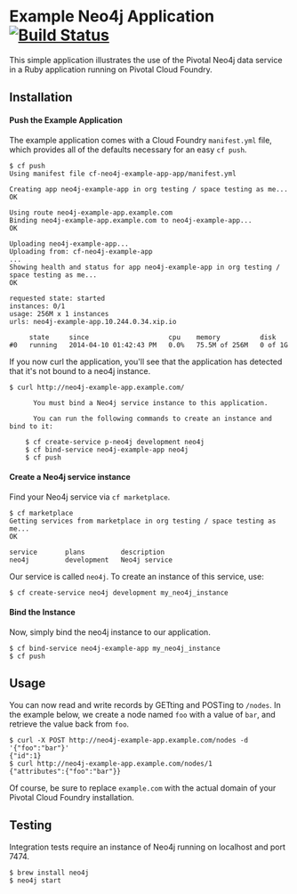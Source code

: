 # Example Neo4j Application [![Build Status](https://travis-ci.org/pivotal-cf/cf-neo4j-example-app.svg)](https://travis-ci.org/pivotal-cf/cf-neo4j-example-app)

This simple application illustrates the use of the Pivotal Neo4j data service in a Ruby application running on Pivotal Cloud Foundry.

## Installation

#### Push the Example Application

The example application comes with a Cloud Foundry `manifest.yml` file, which provides all of the defaults necessary for an easy `cf push`.

```
$ cf push
Using manifest file cf-neo4j-example-app-app/manifest.yml

Creating app neo4j-example-app in org testing / space testing as me...
OK

Using route neo4j-example-app.example.com
Binding neo4j-example-app.example.com to neo4j-example-app...
OK

Uploading neo4j-example-app...
Uploading from: cf-neo4j-example-app
...
Showing health and status for app neo4j-example-app in org testing / space testing as me...
OK

requested state: started
instances: 0/1
usage: 256M x 1 instances
urls: neo4j-example-app.10.244.0.34.xip.io

     state     since                    cpu    memory          disk
#0   running   2014-04-10 01:42:43 PM   0.0%   75.5M of 256M   0 of 1G
```

If you now curl the application, you'll see that the application has detected that it's not bound to a neo4j instance.

```
$ curl http://neo4j-example-app.example.com/

      You must bind a Neo4j service instance to this application.

      You can run the following commands to create an instance and bind to it:

    $ cf create-service p-neo4j development neo4j
    $ cf bind-service neo4j-example-app neo4j
    $ cf push
```

#### Create a Neo4j service instance

Find your Neo4j service via `cf marketplace`.

```
$ cf marketplace
Getting services from marketplace in org testing / space testing as me...
OK

service       plans         description
neo4j         development   Neo4j service
```

Our service is called `neo4j`.  To create an instance of this service, use:

```
$ cf create-service neo4j development my_neo4j_instance
```

#### Bind the Instance

Now, simply bind the neo4j instance to our application.

```
$ cf bind-service neo4j-example-app my_neo4j_instance
$ cf push
```

## Usage

You can now read and write records by GETting and POSTing to `/nodes`.  In the example below, we create a node named `foo` with a value of `bar`, and retrieve the value back from `foo`.

```
$ curl -X POST http://neo4j-example-app.example.com/nodes -d '{"foo":"bar"}'
{"id":1}
$ curl http://neo4j-example-app.example.com/nodes/1
{"attributes":{"foo":"bar"}}
```

Of course, be sure to replace `example.com` with the actual domain of your Pivotal Cloud Foundry installation.

## Testing

Integration tests require an instance of Neo4j running on localhost and port 7474.

```
$ brew install neo4j
$ neo4j start
```
